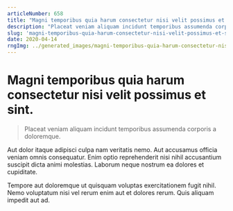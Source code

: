 ```yaml
---
articleNumber: 658
title: "Magni temporibus quia harum consectetur nisi velit possimus et sint."
description: "Placeat veniam aliquam incidunt temporibus assumenda corporis a doloremque."
slug: 'magni-temporibus-quia-harum-consectetur-nisi-velit-possimus-et-sint.'
date: 2020-04-14
rngImg: ../generated_images/magni-temporibus-quia-harum-consectetur-nisi-velit-possimus-et-sint..jpg
---
```


# Magni temporibus quia harum consectetur nisi velit possimus et sint.

> Placeat veniam aliquam incidunt temporibus assumenda corporis a doloremque.

Aut dolor itaque adipisci culpa nam veritatis nemo. Aut accusamus officia veniam omnis consequatur. Enim optio reprehenderit nisi nihil accusantium suscipit dicta animi molestias. Laborum neque nostrum ea dolores et cupiditate.
 Tempore aut doloremque ut quisquam voluptas exercitationem fugit nihil. Nemo voluptatum nisi vel rerum enim aut et dolores rerum. Quis aliquam impedit aut ad.
